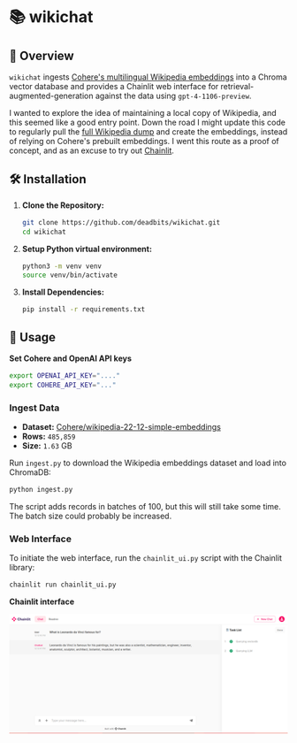 # 📚 wikichat 

## 🌟 Overview

`wikichat` ingests [Cohere's multilingual Wikipedia embeddings](https://txt.cohere.com/embedding-archives-wikipedia/) into a Chroma vector database and provides a Chainlit web interface for retrieval-augmented-generation against the data using `gpt-4-1106-preview`.

I wanted to explore the idea of maintaining a local copy of Wikipedia, and this seemed like a good entry point. Down the road I might update this code to regularly pull the [full Wikipedia dump](https://dumps.wikimedia.org/) and create the embeddings, instead of relying on Cohere's prebuilt embeddings. I went this route as a proof of concept, and as an excuse to try out [Chainlit](https://docs.chainlit.io/get-started/overview).

## 🛠 Installation

1. **Clone the Repository:**
   ```bash
   git clone https://github.com/deadbits/wikichat.git
   cd wikichat
   ```

2. **Setup Python virtual environment:**
   ```bash
   python3 -m venv venv
   source venv/bin/activate
   ```

3. **Install Dependencies:**
   ```bash
   pip install -r requirements.txt
   ```

## 📖 Usage

**Set Cohere and OpenAI API keys**
```bash
export OPENAI_API_KEY="...."
export COHERE_API_KEY="..."
```

### Ingest Data

* **Dataset:** [Cohere/wikipedia-22-12-simple-embeddings](https://huggingface.co/datasets/Cohere/wikipedia-22-12-simple-embeddings)
* **Rows:** `485,859`
* **Size:** `1.63` GB

Run `ingest.py` to download the Wikipedia embeddings dataset and load into ChromaDB:

```python
python ingest.py
```

The script adds records in batches of 100, but this will still take some time. The batch size could probably be increased.

### Web Interface

To initiate the web interface, run the `chainlit_ui.py` script with the Chainlit library:

```python
chainlit run chainlit_ui.py
```

**Chainlit interface**

![Chainlit UI](data/chainlit.png)
